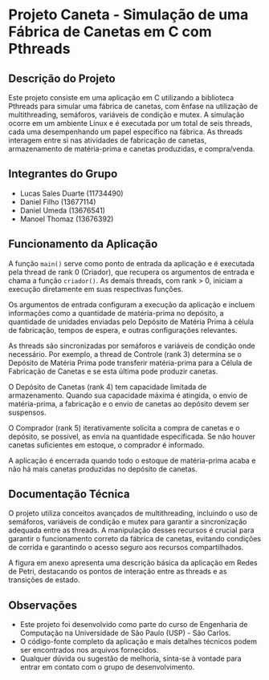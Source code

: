 # Projeto Caneta - Simulação de uma Fábrica de Canetas em C com Pthreads

## Descrição do Projeto

Este projeto consiste em uma aplicação em C utilizando a biblioteca Pthreads para simular uma fábrica de canetas, com ênfase na utilização de multithreading, semáforos, variáveis de condição e mutex. A simulação ocorre em um ambiente Linux e é executada por um total de seis threads, cada uma desempenhando um papel específico na fábrica. As threads interagem entre si nas atividades de fabricação de canetas, armazenamento de matéria-prima e canetas produzidas, e compra/venda.

## Integrantes do Grupo

- Lucas Sales Duarte (11734490)
- Daniel Filho (13677114)
- Daniel Umeda (13676541)
- Manoel Thomaz (13676392)

## Funcionamento da Aplicação

A função `main()` serve como ponto de entrada da aplicação e é executada pela thread de rank 0 (Criador), que recupera os argumentos de entrada e chama a função `criador()`. As demais threads, com rank > 0, iniciam a execução diretamente em suas respectivas funções.

Os argumentos de entrada configuram a execução da aplicação e incluem informações como a quantidade de matéria-prima no depósito, a quantidade de unidades enviadas pelo Depósito de Matéria Prima à célula de fabricação, tempos de espera, e outras configurações relevantes.

As threads são sincronizadas por semáforos e variáveis de condição onde necessário. Por exemplo, a thread de Controle (rank 3) determina se o Depósito de Matéria Prima pode transferir matéria-prima para a Célula de Fabricação de Canetas e se esta última pode produzir canetas.

O Depósito de Canetas (rank 4) tem capacidade limitada de armazenamento. Quando sua capacidade máxima é atingida, o envio de matéria-prima, a fabricação e o envio de canetas ao depósito devem ser suspensos.

O Comprador (rank 5) iterativamente solicita a compra de canetas e o depósito, se possível, as envia na quantidade especificada. Se não houver canetas suficientes em estoque, o comprador é informado.

A aplicação é encerrada quando todo o estoque de matéria-prima acaba e não há mais canetas produzidas no depósito de canetas.

## Documentação Técnica

O projeto utiliza conceitos avançados de multithreading, incluindo o uso de semáforos, variáveis de condição e mutex para garantir a sincronização adequada entre as threads. A manipulação desses recursos é crucial para garantir o funcionamento correto da fábrica de canetas, evitando condições de corrida e garantindo o acesso seguro aos recursos compartilhados.

A figura em anexo apresenta uma descrição básica da aplicação em Redes de Petri, destacando os pontos de interação entre as threads e as transições de estado.

## Observações

- Este projeto foi desenvolvido como parte do curso de Engenharia de Computação na Universidade de São Paulo (USP) - São Carlos.
- O código-fonte completo da aplicação e mais detalhes técnicos podem ser encontrados nos arquivos fornecidos.
- Qualquer dúvida ou sugestão de melhoria, sinta-se à vontade para entrar em contato com o grupo de desenvolvimento.
